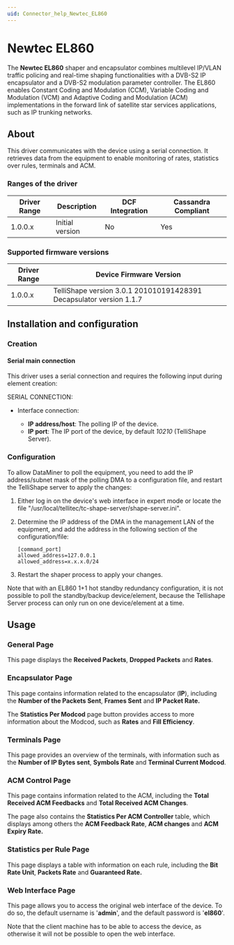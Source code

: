 ```yaml
---
uid: Connector_help_Newtec_EL860
---
```


# Newtec EL860

The **Newtec EL860** shaper and encapsulator combines multilevel IP/VLAN traffic policing and real-time shaping functionalities with a DVB-S2 IP encapsulator and a DVB-S2 modulation parameter controller. The EL860 enables Constant Coding and Modulation (CCM), Variable Coding and Modulation (VCM) and Adaptive Coding and Modulation (ACM) implementations in the forward link of satellite star services applications, such as IP trunking networks.

## About

This driver communicates with the device using a serial connection. It retrieves data from the equipment to enable monitoring of rates, statistics over rules, terminals and ACM.

### Ranges of the driver

| **Driver Range** | **Description** | **DCF Integration** | **Cassandra Compliant** |
|------------------|-----------------|---------------------|-------------------------|
| 1.0.0.x          | Initial version | No                  | Yes                     |

### Supported firmware versions

| **Driver Range** | **Device Firmware Version**                                         |
|------------------|---------------------------------------------------------------------|
| 1.0.0.x          | TelliShape version 3.0.1 201010191428391 Decapsulator version 1.1.7 |

## Installation and configuration

### Creation

#### Serial main connection

This driver uses a serial connection and requires the following input during element creation:

SERIAL CONNECTION:

- Interface connection:

  - **IP address/host**: The polling IP of the device.
  - **IP port**: The IP port of the device, by default *10210* (TelliShape Server).

### Configuration

To allow DataMiner to poll the equipment, you need to add the IP address/subnet mask of the polling DMA to a configuration file, and restart the TelliShape server to apply the changes:

1. Either log in on the device's web interface in expert mode or locate the file "/usr/local/tellitec/tc-shape-server/shape-server.ini".

1. Determine the IP address of the DMA in the management LAN of the equipment, and add the address in the following section of the configuration/file:

   ```
   [command_port]
   allowed_address=127.0.0.1
   allowed_address=x.x.x.0/24
   ```

1. Restart the shaper process to apply your changes.

Note that with an EL860 1+1 hot standby redundancy configuration, it is not possible to poll the standby/backup device/element, because the Tellishape Server process can only run on one device/element at a time.

## Usage

### General Page

This page displays the **Received Packets**, **Dropped Packets** and **Rates**.

### Encapsulator Page

This page contains information related to the encapsulator (**IP**), including the **Number of the Packets Sent**, **Frames Sent** and **IP Packet Rate.**

The **Statistics Per Modcod** page button provides access to more information about the Modcod, such as **Rates** and **Fill Efficiency**.

### Terminals Page

This page provides an overview of the terminals, with information such as the **Number of IP Bytes sent**, **Symbols Rate** and **Terminal Current Modcod**.

### ACM Control Page

This page contains information related to the ACM, including the **Total Received ACM Feedbacks** and **Total Received ACM Changes**.

The page also contains the **Statistics Per ACM Controller** table, which displays among others the **ACM Feedback Rate**, **ACM changes** and **ACM Expiry Rate.**

### Statistics per Rule Page

This page displays a table with information on each rule, including the **Bit Rate Unit**, **Packets Rate** and **Guaranteed Rate.**

### Web Interface Page

This page allows you to access the original web interface of the device. To do so, the default username is '**admin**', and the default password is '**el860**'.

Note that the client machine has to be able to access the device, as otherwise it will not be possible to open the web interface.
